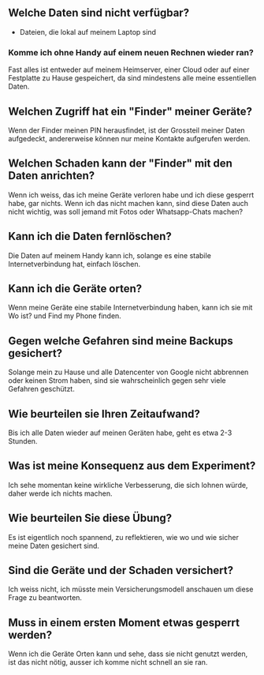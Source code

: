 ## Welche Daten sind nicht verfügbar?
- Dateien, die lokal auf meinem Laptop sind

### Komme ich ohne Handy auf einem neuen Rechnen wieder ran?
Fast alles ist entweder auf meinem Heimserver, einer Cloud oder auf einer Festplatte zu Hause gespeichert, da sind mindestens alle meine essentiellen Daten.


## Welchen Zugriff hat ein "Finder" meiner Geräte?
Wenn der Finder meinen PIN herausfindet, ist der Grossteil meiner Daten aufgedeckt, andererweise können nur meine Kontakte aufgerufen werden.

## Welchen Schaden kann der "Finder" mit den Daten anrichten?
Wenn ich weiss, das ich meine Geräte verloren habe und ich diese gesperrt habe, gar nichts. Wenn ich das nicht machen kann, sind diese Daten auch nicht wichtig, was soll jemand mit Fotos oder Whatsapp-Chats machen?

## Kann ich die Daten fernlöschen?
Die Daten auf meinem Handy kann ich, solange es eine stabile Internetverbindung hat, einfach löschen.

## Kann ich die Geräte orten?
Wenn meine Geräte eine stabile Internetverbindung haben, kann ich sie mit Wo ist? und Find my Phone finden.


## Gegen welche Gefahren sind meine Backups gesichert?
Solange mein zu Hause und alle Datencenter von Google nicht abbrennen oder keinen Strom haben, sind sie wahrscheinlich gegen sehr viele Gefahren geschützt.

## Wie beurteilen sie Ihren Zeitaufwand?
Bis ich alle Daten wieder auf meinen Geräten habe, geht es etwa 2-3 Stunden.

## Was ist meine Konsequenz aus dem Experiment?
Ich sehe momentan keine wirkliche Verbesserung, die sich lohnen würde, daher werde ich nichts machen.

## Wie beurteilen Sie diese Übung?
Es ist eigentlich noch spannend, zu reflektieren, wie wo und wie sicher meine Daten gesichert sind.


## Sind die Geräte und der Schaden versichert?
Ich weiss nicht, ich müsste mein Versicherungsmodell anschauen um diese Frage zu beantworten.
## Muss in einem ersten Moment etwas gesperrt werden?
Wenn ich die Geräte Orten kann und sehe, dass sie nicht genutzt werden, ist das nicht nötig, ausser ich komme nicht schnell an sie ran.
